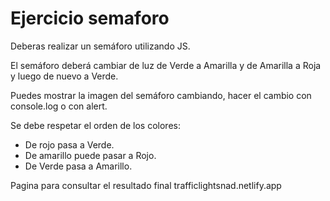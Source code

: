 <h1> Ejercicio semaforo  </h1>
<p> Deberas realizar un semáforo utilizando JS.</p>
<p>El semáforo deberá cambiar de luz de Verde a Amarilla y de Amarilla a Roja y luego de nuevo a Verde.</p>
<p>Puedes mostrar la imagen del semáforo cambiando, hacer el cambio con console.log o con alert. </p>

<p>Se debe respetar el orden de los colores:</p>
<ul>
    <li>De rojo pasa a Verde.</li>
    <li>De amarillo puede pasar a Rojo.</li>
    <li>De Verde pasa a Amarillo.</li>
</ul>

<p> Pagina para consultar el resultado final trafficlightsnad.netlify.app </p> 

